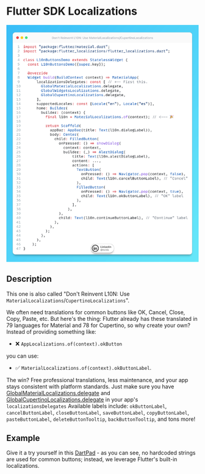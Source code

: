 # Flutter SDK Localizations

![Preview](./preview.jpeg)

## Description

This one is also called "Don't Reinvent L10N: Use `MaterialLocalizations`/`CupertinoLocalizations`".

We often need translations for common buttons like OK, Cancel, Close, Copy, Paste, etc. But here's the thing: Flutter already has these translated in 79 languages for Material and 78 for Cupertino, so why create your own? Instead of providing something like:

- ❌ `AppLocalizations.of(context).okButton`

you can use:

- ✅ `MaterialLocalizations.of(context).okButtonLabel`.

The win? Free professional translations, less maintenance, and your app stays consistent with platform standards. Just make sure you have [GlobalMaterialLocalizations.delegate](https://api.flutter.dev/flutter/flutter_localizations/GlobalMaterialLocalizations-class.html) and [GlobalCupertinoLocalizations.delegate](https://api.flutter.dev/flutter/flutter_localizations/GlobalCupertinoLocalizations-class.html) in your app's `localizationsDelegates`
Available labels include: `okButtonLabel`, `cancelButtonLabel`, `closeButtonLabel`, `saveButtonLabel`, `copyButtonLabel`, `pasteButtonLabel`, `deleteButtonTooltip`, `backButtonTooltip`, and tons more!

## Example

Give it a try yourself in this [DartPad](https://dartpad.dev/?id=e501d7e4af68d8a38c673006e94a556e) - as you can see, no hardcoded strings are used for common buttons; instead, we leverage Flutter's built-in localizations.
